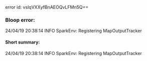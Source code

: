 error id: vslqVXXyfBnAEOQvLFMn5Q==
### Bloop error:

24/04/19 20:38:14 INFO SparkEnv: Registering MapOutputTracker
#### Short summary: 

24/04/19 20:38:14 INFO SparkEnv: Registering MapOutputTracker